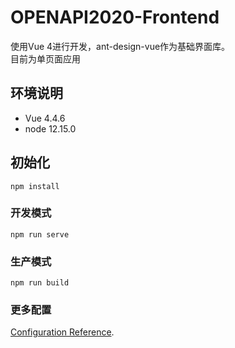 # OPENAPI2020-Frontend

使用Vue 4进行开发，ant-design-vue作为基础界面库。  
目前为单页面应用  


## 环境说明
- Vue 4.4.6
- node 12.15.0

## 初始化
```
npm install
```

### 开发模式
```
npm run serve
```

### 生产模式
```
npm run build
```

### 更多配置
[Configuration Reference](https://cli.vuejs.org/config/).
